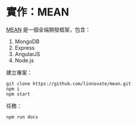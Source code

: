 # 實作：MEAN

[MEAN](http://mean.io/) 是一個全端開發框架，包含：

1. MongoDB
2. Express
3. AngularJS
4. Node.js

建立專案：

```text
git clone https://github.com/linnovate/mean.git
npm i
npm start
```

任務：

```text
npm run docs
```



